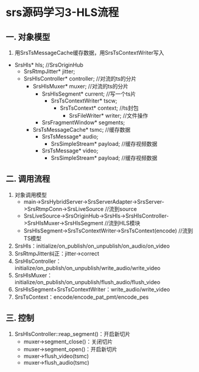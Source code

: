 # srs源码学习3-HLS流程

## 一. 对象模型
1. 用SrsTsMessageCache缓存数据，用SrsTsContextWriter写入
- SrsHls* hls; //SrsOriginHub
  - SrsRtmpJitter* jitter;
  - SrsHlsController* controller;    //对流的ts的分片
    - SrsHlsMuxer* muxer;            //对流的ts的分片
      - SrsHlsSegment* current;      //写一个ts片
        - SrsTsContextWriter* tscw;
          - SrsTsContext* context;   //ts封包
            - SrsFileWriter* writer; //文件操作 
      - SrsFragmentWindow* segments;
    - SrsTsMessageCache* tsmc;      //缓存数据
      - SrsTsMessage* audio;
        - SrsSimpleStream* payload; //缓存视频数据
      - SrsTsMessage* video;
        - SrsSimpleStream* payload; //缓存视频数据
        
## 二. 调用流程
1. 对象调用模型
   - main->SrsHybridServer->SrsServerAdapter->SrsServer->SrsRtmpConn->SrsLiveSource          //流到source
   - SrsLiveSource->SrsOriginHub->SrsHls->SrsHlsController->SrsHlsMuxer->SrsHlsSegment       //流到HLS模块
   - SrsHlsSegment->SrsTsContextWriter->SrsTsContext(encode)                                 //流到TS模型
2. SrsHls：initialize/on_publish/on_unpublish/on_audio/on_video
3. SrsRtmpJitter纠正：jitter->correct
3. SrsHlsController：initialize/on_publish/on_unpublish/write_audio/write_video
4. SrsHlsMuxer：initialize/on_publish/on_unpublish/flush_audio/flush_video
5. SrsHlsSegment+SrsTsContextWriter：write_audio/write_video
6. SrsTsContext：encode/encode_pat_pmt/encode_pes

## 三. 控制
1. SrsHlsController::reap_segment()：开启新切片
   - muxer->segment_close()：关闭切片
   - muxer->segment_open()：开启新切片
   - muxer->flush_video(tsmc)
   - muxer->flush_audio(tsmc)







